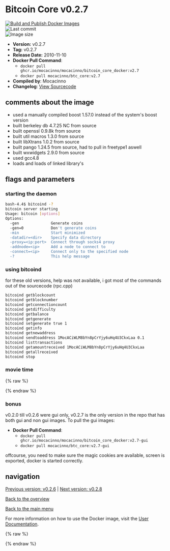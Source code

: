 # Bitcoin Core v0.2.7

[![Build and Publish Docker Images](https://github.com/mocacinno/bitcoin_core_docker/actions/workflows/build-and-publish.yml/badge.svg?branch=v2.7)](https://github.com/mocacinno/bitcoin_core_docker/actions/workflows/build-and-publish.yml)  
![Last commit](https://badgen.net/github/last-commit/mocacinno/bitcoin_core_docker/v2.7)  
![Image size](https://badgen.net/docker/size/mocacinno/btc_core/v2.7?color=green)  

- **Version:** v0.2.7
- **Tag:** v0.2.7
- **Release Date:** 2010-11-10
- **Docker Pull Command**:
  - `docker pull ghcr.io/mocacinno/mocacinno/bitcoin_core_docker:v2.7`
  - `docker pull mocacinno/btc_core:v2.7`
- **Compiled by**: Mocacinno
- **Changelog**: [View Sourcecode](https://github.com/bitcoin/bitcoin/tree/v0.2.7)

## comments about the image

- used a manually compiled boost 1.57.0 instead of the system's boost version
- built berkeley db 4.7.25 NC from source
- built openssl 0.9.8k from source
- built util macros 1.3.0 from source
- built libXtrans 1.0.2 from source
- built pango 1.24.5 from source, had to pull in freetype1 aswell
- built wxwidgets 2.9.0 from source
- used gcc4.8
- loads and loads of linked library's

## flags and parameters

### starting the daemon

```bash
bash-4.4$ bitcoind -?
bitcoin server starting
Usage: bitcoin [options]
Options:
  -gen              Generate coins
  -gen=0            Don't generate coins
  -min              Start minimized
  -datadir=<dir>    Specify data directory
  -proxy=<ip:port>  Connect through socks4 proxy
  -addnode=<ip>     Add a node to connect to
  -connect=<ip>     Connect only to the specified node
  -?                This help message
```

### using bitcoind

for these old versions, help was not available, i got most of the commands out of the sourcecode (rpc.cpp)

```bash
bitcoind getblockcount
bitcoind getblocknumber
bitcoind getconnectioncount
bitcoind getdifficulty
bitcoind getbalance
bitcoind getgenerate
bitcoind setgenerate true 1
bitcoind getinfo
bitcoind getnewaddress
bitcoind sendtoaddress 1MocACiWLM8bYn8pCrYjy6uHq4U3CkxLaa 0.1
bitcoind listtransactions
bitcoind getamountreceived 1MocACiWLM8bYn8pCrYjy6uHq4U3CkxLaa
bitcoind getallreceived
bitcoind stop
```

### movie time

{% raw %}
<link rel="stylesheet" href="https://mocacinno.com/asciinema-player.css">
   <div id="fullnode"></div>
   <script src="https://mocacinno.com/asciinema-player.min.js"></script>
   <script>
      AsciinemaPlayer.create('./casts/v0.2.7.cast', document.getElementById('fullnode'));
   </script>
{% endraw %}

### bonus

v0.2.0 till v0.2.6 were gui only, v0.2.7 is the only version in the repo that has both gui and non gui images. To pull the gui images:

- **Docker Pull Command**:
  - `docker pull ghcr.io/mocacinno/mocacinno/bitcoin_core_docker:v2.7-gui`
  - `docker pull mocacinno/btc_core:v2.7-gui`

offcourse, you need to make sure the magic cookies are available, screen is exported, docker is started correctly.

## navigation

[Previous version: v0.2.6](./v2.6.md) | [Next version: v0.2.8](./v2.8.md)

[Back to the overview](./Readme.md)

[Back to the main menu](../Readme.md)

For more information on how to use the Docker image, visit the [User Documentation](../userdocs/Readme.md).

<!-- Google tag (gtag.js) -->
{% raw %}
<script async src="https://www.googletagmanager.com/gtag/js?id=G-BPC6NC6FF9"></script>
<script>
  window.dataLayer = window.dataLayer || [];
  function gtag(){dataLayer.push(arguments);}
  gtag('js', new Date());
  gtag('config', 'G-BPC6NC6FF9');
</script>
{% endraw %}

